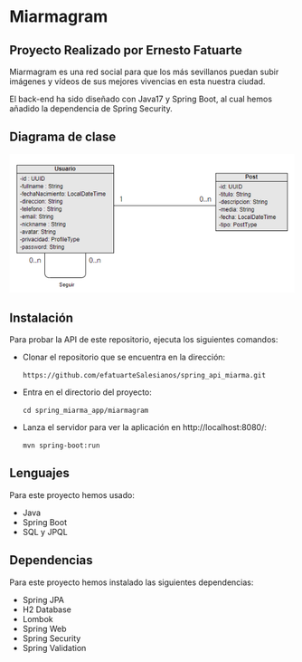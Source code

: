 # Miarmagram
## Proyecto Realizado por Ernesto Fatuarte

Miarmagram es una red social para que los más sevillanos puedan subir imágenes y vídeos de sus mejores vivencias en esta nuestra ciudad.

El back-end ha sido diseñado con Java17 y Spring Boot, al cual hemos añadido la dependencia de Spring Security.

## Diagrama de clase
![Diagrama de Clases](https://github.com/efatuarteSalesianos/spring_api_miarma/blob/main/DiagramaClases_MiarmaAPI.png)

## Instalación

Para probar la API de este repositorio, ejecuta los siguientes comandos:
- Clonar el repositorio que se encuentra en la dirección:

  ``` https://github.com/efatuarteSalesianos/spring_api_miarma.git ```
- Entra en el directorio del proyecto:

  ``` cd spring_miarma_app/miarmagram ```
- Lanza el servidor para ver la aplicación en http://localhost:8080/:

  ``` mvn spring-boot:run ```

## Lenguajes

Para este proyecto hemos usado:
- Java
- Spring Boot
- SQL y JPQL

## Dependencias

Para este proyecto hemos instalado las siguientes dependencias:
- Spring JPA
- H2 Database
- Lombok
- Spring Web
- Spring Security
- Spring Validation